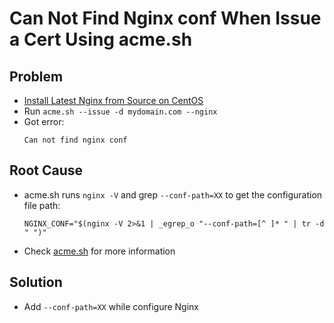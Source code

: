 # Can Not Find Nginx conf When Issue a Cert Using acme.sh

## Problem
* [Install Latest Nginx from Source on CentOS](https://github.com/northbright/Notes/blob/master/nginx/install-latest-nginx-from-source-on-centos.md)
* Run `acme.sh --issue -d mydomain.com --nginx`
* Got error:
   ```
  Can not find nginx conf
  ```
 
## Root Cause
* acme.sh runs `nginx -V` and grep `--conf-path=XX` to get the configuration file path:
  ```
  NGINX_CONF="$(nginx -V 2>&1 | _egrep_o "--conf-path=[^ ]* " | tr -d " ")"
  ```
* Check [acme.sh](https://github.com/acmesh-official/acme.sh/blob/2.8.5/acme.sh#L2865) for more information

## Solution
* Add `--conf-path=XX` while configure Nginx

